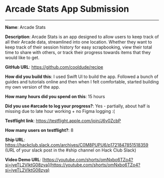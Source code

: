 # Arcade Stats App Submission
---

**Name**: Arcade Stats

**Description**: Arcade Stats is an app designed to allow users to keep track of all their Arcade data, streamlined into one location. Whether they want to keep track of their session history 
for easy scrapbooking, view their total time to share with others, or track their progress towards items that they would like to get. 

**GitHub URL**: https://github.com/cooldude/recipe

**How did you build this**: I used Swift UI to build the app. Followed a bunch of guides and tutorials online and then when I felt comfortable, started building my own version of the app.

**How many hours did you spend on this**: 15 hours

**Did you use #arcade to log your progress?**: Yes - partially, about half is missing due to late hour working + no Figma logging :(

**Testflight link**: https://testflight.apple.com/join/J6v0ZcbP

**How many users on testflight?**: 8

**Ship URL**: https://hackclub.slack.com/archives/C0M8PUPU6/p1721847851518359 (URL of your slack post in the #ship channel on Hack Club Slack)

**Video Demo URL**: [https://youtube.com/shorts/omNxbo6TZo4?si=iyeTL2VlktG08zya](https://youtube.com/shorts/omNxbo6TZo4?si=iyeTL2VlktG08zya)

